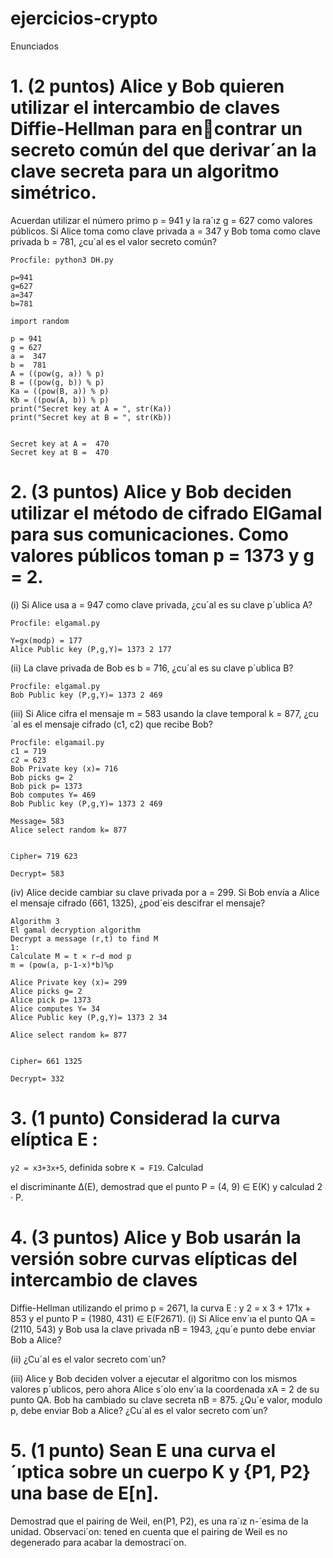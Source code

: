 # ejercicios-crypto

Enunciados
# 1. (2 puntos) Alice y Bob quieren utilizar el intercambio de claves Diffie-Hellman para encontrar un secreto común del que derivar´an la clave secreta para un algoritmo simétrico.
Acuerdan utilizar el número primo p = 941 y la ra´ız g = 627 como valores públicos. Si Alice
toma como clave privada a = 347 y Bob toma como clave privada b = 781, ¿cu´al es el valor
secreto común?

```
Procfile: python3 DH.py

p=941
g=627
a=347
b=781

import random

p = 941
g = 627
a =  347   
b =  781
A = ((pow(g, a)) % p)          
B = ((pow(g, b)) % p)
Ka = ((pow(B, a)) % p)
Kb = ((pow(A, b)) % p)
print("Secret key at A = ", str(Ka))
print("Secret key at B = ", str(Kb))


Secret key at A =  470
Secret key at B =  470
```
# 2. (3 puntos) Alice y Bob deciden utilizar el método de cifrado ElGamal para sus comunicaciones. Como valores públicos toman p = 1373 y g = 2.

(i) Si Alice usa a = 947 como clave privada, ¿cu´al es su clave p´ublica A?

```
Procfile: elgamal.py

Y=gx(modp) = 177
Alice Public key (P,g,Y)= 1373 2 177
```

(ii) La clave privada de Bob es b = 716, ¿cu´al es su clave p´ublica B?

```
Procfile: elgamal.py
Bob Public key (P,g,Y)= 1373 2 469
```

(iii) Si Alice cifra el mensaje m = 583 usando la clave temporal k = 877, ¿cu´al es el mensaje
cifrado (c1, c2) que recibe Bob?

```
Procfile: elgamail.py
c1 = 719
c2 = 623
Bob Private key (x)= 716
Bob picks g= 2
Bob pick p= 1373
Bob computes Y= 469
Bob Public key (P,g,Y)= 1373 2 469

Message= 583
Alice select random k= 877


Cipher= 719 623

Decrypt= 583
```

(iv) Alice decide cambiar su clave privada por a = 299. Si Bob envía a Alice el mensaje
cifrado (661, 1325), ¿pod´eis descifrar el mensaje?

```
Algorithm 3
El gamal decryption algorithm
Decrypt a message (r,t) to find M
1:
Calculate M = t × r−d mod p
m = (pow(a, p-1-x)*b)%p

Alice Private key (x)= 299
Alice picks g= 2
Alice pick p= 1373
Alice computes Y= 34
Alice Public key (P,g,Y)= 1373 2 34

Alice select random k= 877


Cipher= 661 1325

Decrypt= 332
```

# 3. (1 punto) Considerad la curva elíptica E : 
`y2 = x3+3x+5`, definida sobre `K = F19`. Calculad


el discriminante ∆(E), demostrad que el punto P = (4, 9) ∈ E(K) y calculad 2 · P.

# 4. (3 puntos) Alice y Bob usarán la versión sobre curvas elípticas del intercambio de claves
Diffie-Hellman utilizando el primo p = 2671, la curva E : y
2 = x
3 + 171x + 853 y el punto
P = (1980, 431) ∈ E(F2671).
(i) Si Alice env´ıa el punto QA = (2110, 543) y Bob usa la clave privada nB = 1943,
¿qu´e punto debe enviar Bob a Alice?

(ii) ¿Cu´al es el valor secreto com´un?

(iii) Alice y Bob deciden volver a ejecutar el algoritmo con los mismos valores p´ublicos, pero
ahora Alice s´olo env´ıa la coordenada xA = 2 de su punto QA. Bob ha cambiado su clave
secreta nB = 875. ¿Qu´e valor, modulo p, debe enviar Bob a Alice? ¿Cu´al es el valor
secreto com´un?

# 5. (1 punto) Sean E una curva el´ıptica sobre un cuerpo K y {P1, P2} una base de E[n].
Demostrad que el pairing de Weil, en(P1, P2), es una ra´ız n-´esima de la unidad. Observaci´on:
tened en cuenta que el pairing de Weil es no degenerado para acabar la demostraci´on.